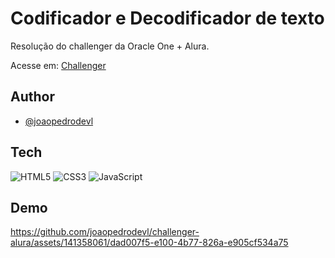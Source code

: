 <!DOCTYPE html>
<html lang="en">
<head>
    <meta charset="UTF-8">
    <meta name="viewport" content="width=device-width, initial-scale=1.0">
</head>
<body>

<h1>Codificador e Decodificador de texto</h1>

<p>Resolução do challenger da Oracle One + Alura.</p>

<p>Acesse em: <a href="https://joaopedrodevl.github.io/challenger-alura/" target="_blank">Challenger</a></p>

<h2>Author</h2>

<ul>
    <li><a href="https://www.github.com/joaopedrodevl">@joaopedrodevl</a></li>
</ul>

<h2>Tech</h2>

<p>
    <img src="https://img.shields.io/badge/HTML5-E34F26?style=for-the-badge&amp;logo=html5&amp;logoColor=white" alt="HTML5">
    <img src="https://img.shields.io/badge/CSS3-1572B6?style=for-the-badge&amp;logo=css3&amp;logoColor=white" alt="CSS3">
    <img src="https://img.shields.io/badge/JavaScript-323330?style=for-the-badge&amp;logo=javascript&amp;logoColor=F7DF1E" alt="JavaScript">
</p>

<h2>Demo</h2>

https://github.com/joaopedrodevl/challenger-alura/assets/141358061/dad007f5-e100-4b77-826a-e905cf534a75

</body>
</html>
